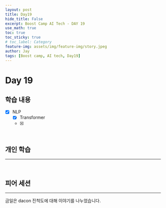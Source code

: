 ```yaml
---
layout: post
title: Day19
hide_title: False
excerpt: Boost Camp AI Tech - DAY 19
use_math: true
toc: true
toc_sticky: true
# toc_label: Category
feature-img: assets/img/feature-img/story.jpeg
author: Jay
tags: [Boost camp, AI tech, Day19]
---
```


# Day 19

## 학습 내용
  - [x] NLP
    - [x] Transformer
    - [x] 


<br> 

## 개인 학습
---



<br> 

## 피어 세션
---
금일은 dacon 진척도에 대해 이야기를 나누었습니다.